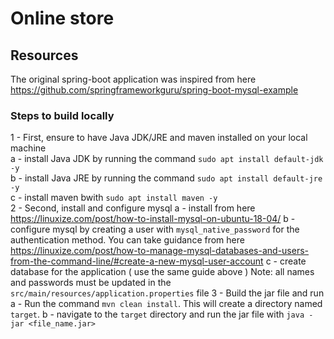 # Online store

## Resources 
 The original spring-boot application was inspired from here https://github.com/springframeworkguru/spring-boot-mysql-example 
### Steps to build locally 
1 - First, ensure to have Java JDK/JRE and maven installed on your local machine </br>
  a - install Java JDK by running the command `sudo apt install default-jdk -y`</br>
  b - install Java JRE by running the command `sudo apt install default-jre -y`</br>
  c - install maven bwith `sudo apt install maven -y`</br>
2 - Second, install and configure mysql
  a - install from here https://linuxize.com/post/how-to-install-mysql-on-ubuntu-18-04/
  b - configure mysql by creating a user with `mysql_native_password` for the authentication method. You can take guidance from here https://linuxize.com/post/how-to-manage-mysql-databases-and-users-from-the-command-line/#create-a-new-mysql-user-account
  c - create database for the application ( use the same guide above )
  Note: all names and passwords must be updated in the `src/main/resources/application.properties` file 
3 - Build the jar file and run
  a - Run the command `mvn clean install`. This will create a directory named `target`.
  b - navigate to the `target` directory and run the jar file with `java -jar <file_name.jar>`
